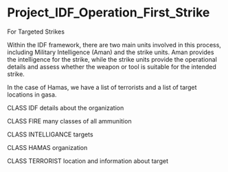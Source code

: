 # Project_IDF_Operation_First_Strike

For Targeted Strikes

Within the IDF framework, there are two main units involved in this process, including Military Intelligence (Aman) and the strike units.
Aman provides the intelligence for the strike, while the strike units provide the operational details and assess whether the weapon or tool is suitable for the intended strike.

In the case of Hamas, we have a list of terrorists and a list of target locations in gasa.


CLASS IDF 
details about the organization

CLASS 	FIRE
many classes of all ammunition

CLASS INTELLIGANCE 
targets 

CLASS HAMAS 
organization 

CLASS TERRORIST 
location and information about target 

